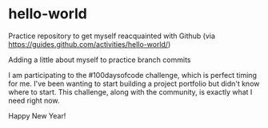 # hello-world
Practice repository to get myself reacquainted with Github (via https://guides.github.com/activities/hello-world/)

Adding a little about myself to practice branch commits

I am participating to the #100daysofcode challenge, which is perfect timing for me.  I've been wanting to start building a project portfolio but didn't know where to start.  This challenge, along with the community, is exactly what I need right now. 

Happy New Year!
